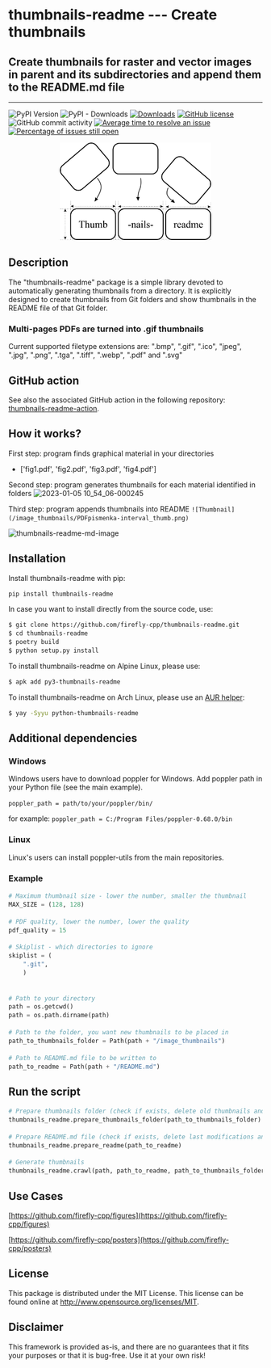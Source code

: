 # thumbnails-readme --- Create thumbnails

## Create thumbnails for raster and vector images in parent and its subdirectories and append them to the README.md file

---
![PyPI Version](https://img.shields.io/pypi/v/thumbnails-readme.svg)
![PyPI - Downloads](https://img.shields.io/pypi/dm/thumbnails-readme.svg)
[![Downloads](https://pepy.tech/badge/thumbnails-readme)](https://pepy.tech/project/thumbnails-readme)
[![GitHub license](https://img.shields.io/github/license/firefly-cpp/thumbnails-readme.svg)](https://github.com/firefly-cpp/thumbnails-readme/blob/master/LICENSE)
![GitHub commit activity](https://img.shields.io/github/commit-activity/w/firefly-cpp/thumbnails-readme.svg)
[![Average time to resolve an issue](http://isitmaintained.com/badge/resolution/firefly-cpp/thumbnails-readme.svg)](http://isitmaintained.com/project/firefly-cpp/thumbnails-readme "Average time to resolve an issue")
[![Percentage of issues still open](http://isitmaintained.com/badge/open/firefly-cpp/thumbnails-readme.svg)](http://isitmaintained.com/project/firefly-cpp/thumbnails-readme "Percentage of issues still open")

<p align="center">
  <img alt="logo" width="300" src=".github/images/logo_background.png">
</p>


## Description
The "thumbnails-readme" package is a simple library devoted to automatically generating thumbnails from a directory. It is explicitly designed to create thumbnails from Git folders and show thumbnails in the README file of that Git folder.

### Multi-pages PDFs are turned into .gif thumbnails

Current supported filetype extensions are: ".bmp", ".gif", ".ico", "jpeg", ".jpg", ".png", ".tga", ".tiff", ".webp", ".pdf" and ".svg"

## GitHub action

See also the associated GitHub action in the following repository: [thumbnails-readme-action](https://github.com/KukovecRok/thumbnails-readme-action).

## How it works?

First step: program finds graphical material in your directories
* ['fig1.pdf', 'fig2.pdf', 'fig3.pdf', 'fig4.pdf']

Second step: program generates thumbnails for each material identified in folders
![2023-01-05 10_54_06-000245](https://user-images.githubusercontent.com/33880044/212469322-e4fe49af-404d-40cd-85f8-63fd3eee162d.png)

Third step: program appends thumbnails into README
`![Thumbnail](/image_thumbnails/PDFpismenka-interval_thumb.png)`

![thumbnails-readme-md-image](https://user-images.githubusercontent.com/33880044/224533101-11618c49-61b5-4b6a-bccd-5a1164430bca.png)

## Installation
Install thumbnails-readme with pip:

```sh
pip install thumbnails-readme
```

In case you want to install directly from the source code, use:

```sh
$ git clone https://github.com/firefly-cpp/thumbnails-readme.git
$ cd thumbnails-readme
$ poetry build
$ python setup.py install
```

To install thumbnails-readme on Alpine Linux, please use:

```sh
$ apk add py3-thumbnails-readme
```

To install thumbnails-readme on Arch Linux, please use an [AUR helper](https://wiki.archlinux.org/title/AUR_helpers):

```sh
$ yay -Syyu python-thumbnails-readme
```

## Additional dependencies

### Windows
Windows users have to download poppler for Windows. Add poppler
path in your Python file (see the main example).

``` poppler_path = path/to/your/poppler/bin/ ```

for example: ```poppler_path = C:/Program Files/poppler-0.68.0/bin```

### Linux
Linux's users can install poppler-utils from the main repositories.

### Example

``` python
# Maximum thumbnail size - lower the number, smaller the thumbnail
MAX_SIZE = (128, 128)

# PDF quality, lower the number, lower the quality
pdf_quality = 15

# Skiplist - which directories to ignore
skiplist = (
    ".git",
    )


# Path to your directory
path = os.getcwd()
path = os.path.dirname(path)

# Path to the folder, you want new thumbnails to be placed in
path_to_thumbnails_folder = Path(path + "/image_thumbnails")

# Path to README.md file to be written to
path_to_readme = Path(path + "/README.md")
```

## Run the script

``` python
# Prepare thumbnails folder (check if exists, delete old thumbnails and create new ones)
thumbnails_readme.prepare_thumbnails_folder(path_to_thumbnails_folder)

# Prepare README.md file (check if exists, delete last modifications and place newly generated ones)
thumbnails_readme.prepare_readme(path_to_readme)

# Generate thumbnails
thumbnails_readme.crawl(path, path_to_readme, path_to_thumbnails_folder, MAX_SIZE, pdf_quality, skiplist, poppler_path)
```
## Use Cases

[https://github.com/firefly-cpp/figures](https://github.com/firefly-cpp/figures)

[https://github.com/firefly-cpp/posters](https://github.com/firefly-cpp/posters)

## License

This package is distributed under the MIT License. This license can be found online at <http://www.opensource.org/licenses/MIT>.

## Disclaimer

This framework is provided as-is, and there are no guarantees that it fits your purposes or that it is bug-free. Use it at your own risk!
